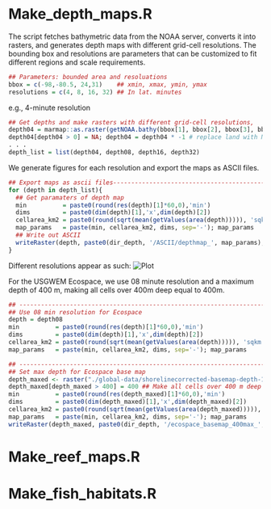# Make_depth_maps.R

The script fetches bathymetric data from the NOAA server, converts it into rasters, and generates depth maps with different grid-cell resolutions. The bounding box and resolutions are parameters that can be customized to fit different regions and scale requirements.

```R
## Parameters: bounded area and resoluations
bbox = c(-98,-80.5, 24,31)    ## xmin, xmax, ymin, ymax
resolutions = c(4, 8, 16, 32) ## In lat. minutes
```

e.g., 4-minute resolution
```R
## Get depths and make rasters with different grid-cell resolutions,
depth04 = marmap::as.raster(getNOAA.bathy(bbox[1], bbox[2], bbox[3], bbox[4], resolution = resolutions[1])) #get data from NOAA server and put into raster
depth04[depth04 > 0] = NA; depth04 = depth04 * -1 # replace land with NA and make depth positive
. . .
depth_list = list(depth04, depth08, depth16, depth32)
```

We generate figures for each resolution and export the maps as ASCII files. 
```R
## Export maps as ascii files---------------------------------------------------
for (depth in depth_list){
  ## Get paramaters of depth map
  min          = paste0(round(res(depth)[1]*60,0),'min') 
  dims         = paste0(dim(depth)[1],'x',dim(depth)[2])
  cellarea_km2 = paste0(round(sqrt(mean(getValues(area(depth))))), 'sqkm') ## Get surface area of each cell in km2
  map_params   = paste(min, cellarea_km2, dims, sep='-'); map_params
  ## Write out ASCII
  writeRaster(depth, paste0(dir_depth, '/ASCII/depthmap_', map_params), format='ascii', NAflag=0, overwrite=T)
}
```

Different resolutions appear as such:
![Plot](./Depth_maps/4depthmaps-res-04-08-16-32-min.png)

For the USGWEM Ecospace, we use 08 minute resolution and a maximum depth of 400 m, making all cells over 400m deep equal to 400m.
``` R
## -----------------------------------------------------------------------------
## Use 08 min resolution for Ecospace
depth = depth08
min          = paste0(round(res(depth)[1]*60,0),'min') 
dims         = paste0(dim(depth)[1],'x',dim(depth)[2])
cellarea_km2 = paste0(round(sqrt(mean(getValues(area(depth))))), 'sqkm') ## Get surface area of each cell in km2
map_params   = paste(min, cellarea_km2, dims, sep='-'); map_params

## -----------------------------------------------------------------------------
## Set max depth for Ecospace base map  
depth_maxed <- raster("./global-data/shorelinecorrected-basemap-depth-131x53-08 min-14sqkm.asc")
depth_maxed[depth_maxed > 400] = 400 ## Make all cells over 400 m deep equal to 400 m
min          = paste0(round(res(depth_maxed)[1]*60,0),'min') 
dims         = paste0(dim(depth_maxed)[1],'x',dim(depth_maxed)[2])
cellarea_km2 = paste0(round(sqrt(mean(getValues(area(depth_maxed))))), 'sqkm') ## Get surface area of each cell in km2
map_params   = paste(min, cellarea_km2, dims, sep='-'); map_params
writeRaster(depth_maxed, paste0(dir_depth, '/ecospace_basemap_400max_', map_params), format='ascii', NAflag=0, overwrite=T)
```

# Make_reef_maps.R

# Make_fish_habitats.R
